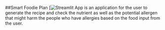 ##Smart Foodie Plan [![Streamlit App](https://smartfoodieplan-l5jbgycsyunzbvnywbqtsx.streamlit.app/)
is an application for the user to generate the recipe and check the nutrient as well as the potential allergen that might harm the people who have allergies based on the food input from the user.
